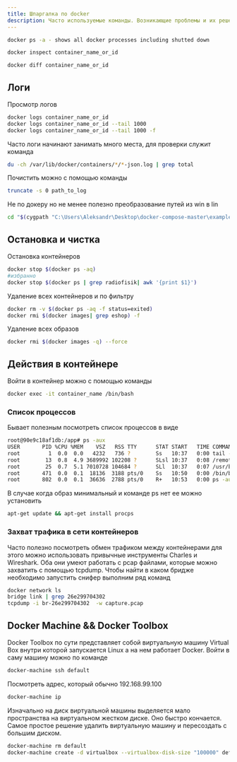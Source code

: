 ```yaml
---
title: Шпаргалка по docker
description: Часто используемые команды. Возникающие проблемы и их решения
---
```


```bash
docker ps -a - shows all docker processes including shutted down
```

```bash
docker inspect container_name_or_id
```

```bash
docker diff container_name_or_id
```

## Логи

Просмотр логов

```bash
docker logs container_name_or_id
docker logs container_name_or_id --tail 1000
docker logs container_name_or_id --tail 1000 -f
```

Часто логи начинают занимать много места, для проверки служит команда

```bash
du -ch /var/lib/docker/containers/*/*-json.log | grep total
```

Почистить можно с помощью команды
```bash
truncate -s 0 path_to_log
```

Не по докеру но не менее полезно преобразование путей из win в lin
```bash
cd "$(cygpath "C:\Users\Aleksandr\Desktop\docker-compose-master\example1")"
```

## Остановка и чистка

Остановка контейнеров

```bash
docker stop $(docker ps -aq)
#избранно
docker stop $(docker ps | grep radiofisik| awk '{print $1}')
```

Удаление всех контейнеров и по фильтру

```bash
docker rm -v $(docker ps -aq -f status=exited)
docker rmi $(docker images| grep eshop) -f
```

Удаление всех образов

```bash
docker rmi $(docker images -q) --force
```

## Действия в контейнере

Войти в контейнер можно с помощью команды

```bash
docker exec -it container_name /bin/bash
```

### Список процессов

Бывает полезным посмотреть список процессов в виде

```bash
root@90e9c18af1db:/app# ps -aux
USER       PID %CPU %MEM    VSZ   RSS TTY      STAT START   TIME COMMAND
root         1  0.0  0.0   4232   736 ?        Ss   10:37   0:00 tail -f /dev/null
root        13  0.8  4.9 3689992 102208 ?      SLsl 10:37   0:08 /remote_debugger/vsdbg --interpreter=vscode
root        25  0.7  5.1 7010728 104684 ?      SLl  10:37   0:07 /usr/bin/dotnet --additionalProbingPath /root/.nuget/pa
root       471  0.0  0.1  18136  3188 pts/0    Ss   10:50   0:00 /bin/bash
root       802  0.0  0.1  36636  2788 pts/0    R+   10:53   0:00 ps -aux
```

В случае когда образ минимальный и команде ps нет ее можно установить

```bash
apt-get update && apt-get install procps
```

### Захват трафика в сети контейнеров

Часто полезно посмотреть обмен трафиком между контейнерами для этого можно использовать привычные инструменты Charles и Wireshark. Оба они умеют работать с pcap файлами, которые можно захватить с помощью tcpdump. Чтобы найти в каком бридже необходимо запустить снифер выполним ряд команд

```bash
docker network ls
bridge link | grep 26e299704302
tcpdump -i br-26e299704302  -w capture.pcap

```

## Docker Machine && Docker Toolbox

Docker Toolbox по сути представляет собой виртуальную машину Virtual Box внутри которой запускается Linux а на нем работает Docker. Войти в саму машину можно по команде

```bash
docker-machine ssh default
```

Посмотреть адрес, который обычно 192.168.99.100

```bash
docker-machine ip
```

Изначально на диск виртуальной машины выделяется мало пространства на виртуальном жестком диске. Оно быстро кончается. Самое простое решение удалить виртуальную машину и пересоздать с большим диском.

```bash
docker-machine rm default
docker-machine create -d virtualbox --virtualbox-disk-size "100000" default
```

